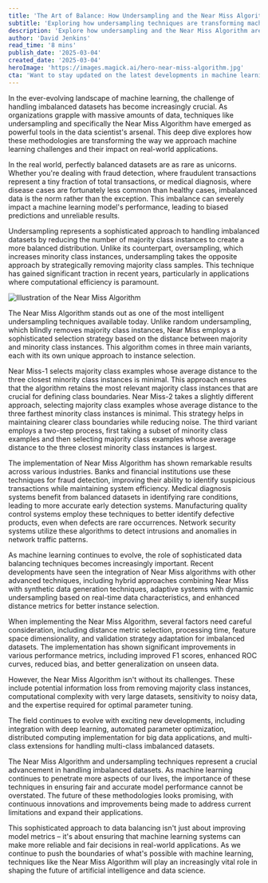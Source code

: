 ```yaml
---
title: 'The Art of Balance: How Undersampling and the Near Miss Algorithm Are Revolutionizing Machine Learning'
subtitle: 'Exploring how undersampling techniques are transforming machine learning model performance'
description: 'Explore how undersampling and the Near Miss Algorithm are revolutionizing machine learning by effectively handling imbalanced datasets. Learn about the three variants of Near Miss, their applications across industries, and how these techniques are shaping the future of AI and data science.'
author: 'David Jenkins'
read_time: '8 mins'
publish_date: '2025-03-04'
created_date: '2025-03-04'
heroImage: 'https://images.magick.ai/hero-near-miss-algorithm.jpg'
cta: 'Want to stay updated on the latest developments in machine learning and data science? Follow us on LinkedIn for expert insights and cutting-edge analysis of emerging technologies like the Near Miss Algorithm.'
---
```


In the ever-evolving landscape of machine learning, the challenge of handling imbalanced datasets has become increasingly crucial. As organizations grapple with massive amounts of data, techniques like undersampling and specifically the Near Miss Algorithm have emerged as powerful tools in the data scientist's arsenal. This deep dive explores how these methodologies are transforming the way we approach machine learning challenges and their impact on real-world applications.

In the real world, perfectly balanced datasets are as rare as unicorns. Whether you're dealing with fraud detection, where fraudulent transactions represent a tiny fraction of total transactions, or medical diagnosis, where disease cases are fortunately less common than healthy cases, imbalanced data is the norm rather than the exception. This imbalance can severely impact a machine learning model's performance, leading to biased predictions and unreliable results.

Undersampling represents a sophisticated approach to handling imbalanced datasets by reducing the number of majority class instances to create a more balanced distribution. Unlike its counterpart, oversampling, which increases minority class instances, undersampling takes the opposite approach by strategically removing majority class samples. This technique has gained significant traction in recent years, particularly in applications where computational efficiency is paramount.

![Illustration of the Near Miss Algorithm](https://images.magick.ai/inline-near-miss-illustration.jpg)

The Near Miss Algorithm stands out as one of the most intelligent undersampling techniques available today. Unlike random undersampling, which blindly removes majority class instances, Near Miss employs a sophisticated selection strategy based on the distance between majority and minority class instances. This algorithm comes in three main variants, each with its own unique approach to instance selection.

Near Miss-1 selects majority class examples whose average distance to the three closest minority class instances is minimal. This approach ensures that the algorithm retains the most relevant majority class instances that are crucial for defining class boundaries. Near Miss-2 takes a slightly different approach, selecting majority class examples whose average distance to the three farthest minority class instances is minimal. This strategy helps in maintaining clearer class boundaries while reducing noise. The third variant employs a two-step process, first taking a subset of minority class examples and then selecting majority class examples whose average distance to the three closest minority class instances is largest.

The implementation of Near Miss Algorithm has shown remarkable results across various industries. Banks and financial institutions use these techniques for fraud detection, improving their ability to identify suspicious transactions while maintaining system efficiency. Medical diagnosis systems benefit from balanced datasets in identifying rare conditions, leading to more accurate early detection systems. Manufacturing quality control systems employ these techniques to better identify defective products, even when defects are rare occurrences. Network security systems utilize these algorithms to detect intrusions and anomalies in network traffic patterns.

As machine learning continues to evolve, the role of sophisticated data balancing techniques becomes increasingly important. Recent developments have seen the integration of Near Miss algorithms with other advanced techniques, including hybrid approaches combining Near Miss with synthetic data generation techniques, adaptive systems with dynamic undersampling based on real-time data characteristics, and enhanced distance metrics for better instance selection.

When implementing the Near Miss Algorithm, several factors need careful consideration, including distance metric selection, processing time, feature space dimensionality, and validation strategy adaptation for imbalanced datasets. The implementation has shown significant improvements in various performance metrics, including improved F1 scores, enhanced ROC curves, reduced bias, and better generalization on unseen data.

However, the Near Miss Algorithm isn't without its challenges. These include potential information loss from removing majority class instances, computational complexity with very large datasets, sensitivity to noisy data, and the expertise required for optimal parameter tuning.

The field continues to evolve with exciting new developments, including integration with deep learning, automated parameter optimization, distributed computing implementation for big data applications, and multi-class extensions for handling multi-class imbalanced datasets.

The Near Miss Algorithm and undersampling techniques represent a crucial advancement in handling imbalanced datasets. As machine learning continues to penetrate more aspects of our lives, the importance of these techniques in ensuring fair and accurate model performance cannot be overstated. The future of these methodologies looks promising, with continuous innovations and improvements being made to address current limitations and expand their applications.

This sophisticated approach to data balancing isn't just about improving model metrics – it's about ensuring that machine learning systems can make more reliable and fair decisions in real-world applications. As we continue to push the boundaries of what's possible with machine learning, techniques like the Near Miss Algorithm will play an increasingly vital role in shaping the future of artificial intelligence and data science.